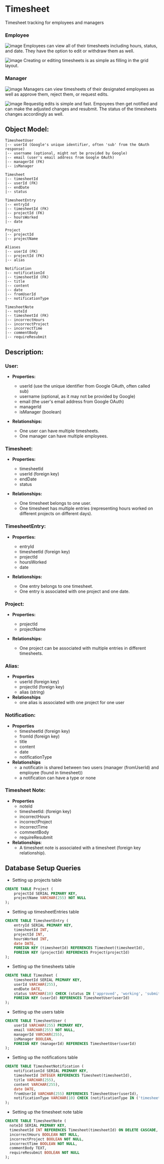 # Timesheet
Timesheet tracking for employees and managers

### Employee

![image](https://github.com/teykamp/timesheet/assets/46391052/75f8446b-0173-464e-b384-1ef4bf3d5d01)
Employees can view all of their timesheets including hours, status, and date. They have the option to edit or withdraw them as well.

![image](https://github.com/teykamp/timesheet/assets/46391052/0c226bb4-2482-4438-abeb-b71117ff2902)
Creating or editing timesheets is as simple as filling in the grid layout.


### Manager

![image](https://github.com/teykamp/timesheet/assets/46391052/e1072987-15d0-4793-8025-4162ff569877)
Managers can view timesheets of their designated employees as well as approve them, reject them, or request edits.

![image](https://github.com/teykamp/timesheet/assets/46391052/6e98f96a-6944-4f71-bb37-f05fea185d1e)
Requestig edits is simple and fast. Empoyees then get notified and can make the adjusted changes and resubmit. The status of the timesheets changes accordingly as well.

## Object Model:

```text
TimesheetUser 
|-- userId (Google's unique identifier, often 'sub' from the OAuth response)
|-- username (optional, might not be provided by Google)
|-- email (user's email address from Google OAuth)
|-- managerId (FK)
|-- isManager

Timesheet
|-- timesheetId
|-- userId (FK)
|-- endDate
|-- status

TimesheetEntry
|-- entryId
|-- timesheetId (FK)
|-- projectId (FK)
|-- hoursWorked
|-- date

Project
|-- projectId
|-- projectName
 
Aliases
|-- userId (FK)
|-- projectId (FK)
|-- alias

Notification
|-- notificationId
|-- timesheetId (FK)
|-- title
|-- content
|-- date
|-- fromUserId
|-- notificationType

TimesheetNote
|-- noteId
|-- timesheetId (FK)
|-- incorrectHours
|-- incorrectProject
|-- incorrectTime
|-- commentBody
|-- requireResubmit
```

## Description:

### User:
- **Properties:** 
    - userId (use the unique identifier from Google OAuth, often called sub)
    - username (optional, as it may not be provided by Google)
    - email (the user's email address from Google OAuth)
    - managerId
    - isManager (boolean)

- **Relationships:**
    - One user can have multiple timesheets.
    - One manager can have multiple employees.

### Timesheet:
- **Properties:** 
    - timesheetId
    - userId (foreign key)
    - endDate
    - status

- **Relationships:**
    - One timesheet belongs to one user.
    - One timesheet has multiple entries (representing hours worked on different projects on different days).

### TimesheetEntry:

- **Properties:**
    - entryId
    - timesheetId (foreign key)
    - projectId
    - hoursWorked
    - date

- **Relationships:**
    - One entry belongs to one timesheet.
    - One entry is associated with one project and one date.  

### Project:
- **Properties:**
    - projectId
    - projectName

- **Relationships:**
    - One project can be associated with multiple entries in different timesheets.  
    
### Alias:
- **Properties**
    - userId (foreign key)
    - projectId (foreign key)
    - alias (string) 
- **Relationships**
    - one alias is associated with one project for one user

### Notification:
- **Properties**
   - timesheetId (foreign key)
   - fromId (foreign key)
   - title
   - content
   - date
   - notificationType
- **Relationships**
   - a notificatin is shared between two users (manager (fromUserId) and employee (found in timesheet))
   - a notification can have a type or none
 
### Timesheet Note:
- **Properties**
  - noteId
  - timesheetId: (foreign key)
  - incorrectHours
  - incorrectProject
  - incorrectTime
  - commentBody
  - requireResubmit
- **Relationships**:
  - A timesheet note is associated with a timesheet (foreign key relationship).

 ## Database Setup Queries
- Setting up projects table
```SQL
CREATE TABLE Project (
    projectId SERIAL PRIMARY KEY,
    projectName VARCHAR(255) NOT NULL
);
```
- Setting up timesheetEntries table
```SQL
CREATE TABLE TimesheetEntry (
    entryId SERIAL PRIMARY KEY,
    timesheetId INT,
    projectId INT,
    hoursWorked INT,
    date DATE,
    FOREIGN KEY (timesheetId) REFERENCES Timesheet(timesheetId),
    FOREIGN KEY (projectId) REFERENCES Project(projectId)
);
```
- Setting up the timesheets table
```SQL
CREATE TABLE Timesheet (
    timesheetId SERIAL PRIMARY KEY,
    userId VARCHAR(255),
    endDate DATE,
    status VARCHAR(10) CHECK (status IN ('approved', 'working', 'submitted', 'revise')),
    FOREIGN KEY (userId) REFERENCES TimesheetUser(userId)
);
```
- Setting up the users table
```SQL
CREATE TABLE TimesheetUser (
    userId VARCHAR(255) PRIMARY KEY,
    email VARCHAR(255) NOT NULL,
    managerId VARCHAR(255),
    isManager BOOLEAN,
    FOREIGN KEY (managerId) REFERENCES TimesheetUser(userId)
);
```
- Setting up the notifications table
```SQL
CREATE TABLE TimesheetNotification (
    notificationId SERIAL PRIMARY KEY,
    timesheetId INTEGER REFERENCES Timesheet(timesheetId),
    title VARCHAR(255),
    content VARCHAR(255),
    date DATE,
    fromUserId VARCHAR(255) REFERENCES TimesheetUser(userId),
    notificationType VARCHAR(10) CHECK (notificationType IN ('timesheet', 'expense', ''))
);
```
- Setting up the timesheet note table
```SQL
CREATE TABLE TimesheetNote (
  noteId SERIAL PRIMARY KEY,
  timesheetId INT REFERENCES Timesheet(timesheetId) ON DELETE CASCADE,
  incorrectHours BOOLEAN NOT NULL,
  incorrectProject BOOLEAN NOT NULL,
  incorrectTime BOOLEAN NOT NULL,
  commentBody TEXT,
  requireResubmit BOOLEAN NOT NULL
);
```
